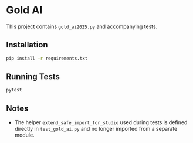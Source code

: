 # Gold AI

This project contains `gold_ai2025.py` and accompanying tests.

## Installation

```bash
pip install -r requirements.txt
```

## Running Tests

```bash
pytest
```

## Notes
- The helper `extend_safe_import_for_studio` used during tests is defined directly in `test_gold_ai.py` and no longer imported from a separate module.
